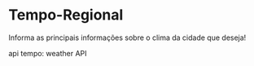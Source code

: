 # Tempo-Regional
 Informa as principais informações sobre o clima da cidade que deseja!

api tempo: weather API
